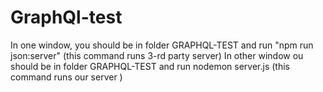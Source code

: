 # GraphQl-test
In one window, you should be in folder GRAPHQL-TEST and run "npm run json:server" (this command runs 3-rd party server)
In other window ou should be in folder GRAPHQL-TEST and run nodemon server.js (this command runs our server )
